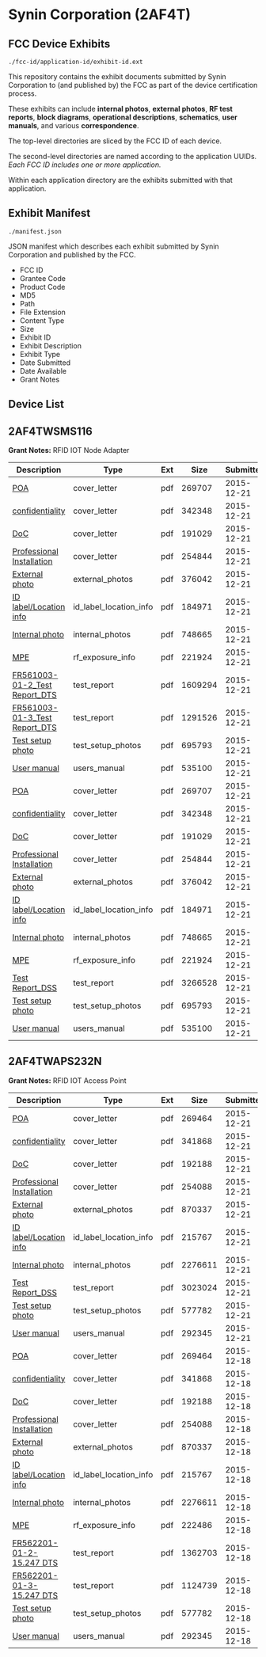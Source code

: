 # Synin Corporation (2AF4T)
## FCC Device Exhibits

```
./fcc-id/application-id/exhibit-id.ext
```

This repository contains the exhibit documents submitted by Synin Corporation to (and published by) the FCC as part of the device certification process.

These exhibits can include **internal photos**, **external photos**, **RF test reports**, **block diagrams**, **operational descriptions**, **schematics**, **user manuals**, and various **correspondence**.

The top-level directories are sliced by the FCC ID of each device.

The second-level directories are named according to the application UUIDs. *Each FCC ID includes one or more application.*

Within each application directory are the exhibits submitted with that application. 

## Exhibit Manifest

```
./manifest.json
```

JSON manifest which describes each exhibit submitted by Synin Corporation and published by the FCC.

- FCC ID
- Grantee Code
- Product Code
- MD5
- Path
- File Extension
- Content Type
- Size
- Exhibit ID
- Exhibit Description
- Exhibit Type
- Date Submitted
- Date Available
- Grant Notes

## Device List
## 2AF4TWSMS116
**Grant Notes:** RFID IOT Node Adapter

| Description | Type | Ext | Size | Submitted | Available |
| ----------- | ---- | --- | ---- | --------- | --------- |
| [POA](2AF4TWSMS116/24934b728e71a6c04eaf99f5eb64e786/2848118.pdf) | cover_letter | pdf | 269707 | 2015-12-21 | 2015-12-21 |
| [confidentiality](2AF4TWSMS116/24934b728e71a6c04eaf99f5eb64e786/2848119.pdf) | cover_letter | pdf | 342348 | 2015-12-21 | 2015-12-21 |
| [DoC](2AF4TWSMS116/24934b728e71a6c04eaf99f5eb64e786/2848120.pdf) | cover_letter | pdf | 191029 | 2015-12-21 | 2015-12-21 |
| [Professional Installation](2AF4TWSMS116/24934b728e71a6c04eaf99f5eb64e786/2848121.pdf) | cover_letter | pdf | 254844 | 2015-12-21 | 2015-12-21 |
| [External photo](2AF4TWSMS116/24934b728e71a6c04eaf99f5eb64e786/2848111.pdf) | external_photos | pdf | 376042 | 2015-12-21 | 2016-06-18 |
| [ID label/Location info](2AF4TWSMS116/24934b728e71a6c04eaf99f5eb64e786/2848113.pdf) | id_label_location_info | pdf | 184971 | 2015-12-21 | 2015-12-21 |
| [Internal photo](2AF4TWSMS116/24934b728e71a6c04eaf99f5eb64e786/2848112.pdf) | internal_photos | pdf | 748665 | 2015-12-21 | 2016-06-18 |
| [MPE](2AF4TWSMS116/24934b728e71a6c04eaf99f5eb64e786/2848117.pdf) | rf_exposure_info | pdf | 221924 | 2015-12-21 | 2015-12-21 |
| [FR561003-01-2_Test Report_DTS](2AF4TWSMS116/24934b728e71a6c04eaf99f5eb64e786/2848130.pdf) | test_report | pdf | 1609294 | 2015-12-21 | 2015-12-21 |
| [FR561003-01-3_Test Report_DTS](2AF4TWSMS116/24934b728e71a6c04eaf99f5eb64e786/2848131.pdf) | test_report | pdf | 1291526 | 2015-12-21 | 2015-12-21 |
| [Test setup photo](2AF4TWSMS116/24934b728e71a6c04eaf99f5eb64e786/2848115.pdf) | test_setup_photos | pdf | 695793 | 2015-12-21 | 2016-06-18 |
| [User manual](2AF4TWSMS116/24934b728e71a6c04eaf99f5eb64e786/2848114.pdf) | users_manual | pdf | 535100 | 2015-12-21 | 2016-06-18 |
| [POA](2AF4TWSMS116/342bfc51c28ad591688eececbe03a00c/2848118.pdf) | cover_letter | pdf | 269707 | 2015-12-21 | 2015-12-21 |
| [confidentiality](2AF4TWSMS116/342bfc51c28ad591688eececbe03a00c/2848119.pdf) | cover_letter | pdf | 342348 | 2015-12-21 | 2015-12-21 |
| [DoC](2AF4TWSMS116/342bfc51c28ad591688eececbe03a00c/2848120.pdf) | cover_letter | pdf | 191029 | 2015-12-21 | 2015-12-21 |
| [Professional Installation](2AF4TWSMS116/342bfc51c28ad591688eececbe03a00c/2848121.pdf) | cover_letter | pdf | 254844 | 2015-12-21 | 2015-12-21 |
| [External photo](2AF4TWSMS116/342bfc51c28ad591688eececbe03a00c/2848111.pdf) | external_photos | pdf | 376042 | 2015-12-21 | 2016-06-18 |
| [ID label/Location info](2AF4TWSMS116/342bfc51c28ad591688eececbe03a00c/2848113.pdf) | id_label_location_info | pdf | 184971 | 2015-12-21 | 2015-12-21 |
| [Internal photo](2AF4TWSMS116/342bfc51c28ad591688eececbe03a00c/2848112.pdf) | internal_photos | pdf | 748665 | 2015-12-21 | 2016-06-18 |
| [MPE](2AF4TWSMS116/342bfc51c28ad591688eececbe03a00c/2848117.pdf) | rf_exposure_info | pdf | 221924 | 2015-12-21 | 2015-12-21 |
| [Test Report_DSS](2AF4TWSMS116/342bfc51c28ad591688eececbe03a00c/2848116.pdf) | test_report | pdf | 3266528 | 2015-12-21 | 2015-12-21 |
| [Test setup photo](2AF4TWSMS116/342bfc51c28ad591688eececbe03a00c/2848115.pdf) | test_setup_photos | pdf | 695793 | 2015-12-21 | 2016-06-18 |
| [User manual](2AF4TWSMS116/342bfc51c28ad591688eececbe03a00c/2848114.pdf) | users_manual | pdf | 535100 | 2015-12-21 | 2016-06-18 |
## 2AF4TWAPS232N
**Grant Notes:** RFID IOT Access Point

| Description | Type | Ext | Size | Submitted | Available |
| ----------- | ---- | --- | ---- | --------- | --------- |
| [POA](2AF4TWAPS232N/4600c265a3d11a31426186e219ee743c/2846297.pdf) | cover_letter | pdf | 269464 | 2015-12-21 | 2015-12-21 |
| [confidentiality](2AF4TWAPS232N/4600c265a3d11a31426186e219ee743c/2846298.pdf) | cover_letter | pdf | 341868 | 2015-12-21 | 2015-12-21 |
| [DoC](2AF4TWAPS232N/4600c265a3d11a31426186e219ee743c/2846299.pdf) | cover_letter | pdf | 192188 | 2015-12-21 | 2015-12-21 |
| [Professional Installation](2AF4TWAPS232N/4600c265a3d11a31426186e219ee743c/2846300.pdf) | cover_letter | pdf | 254088 | 2015-12-21 | 2015-12-21 |
| [External photo](2AF4TWAPS232N/4600c265a3d11a31426186e219ee743c/2846283.pdf) | external_photos | pdf | 870337 | 2015-12-21 | 2016-06-19 |
| [ID label/Location info](2AF4TWAPS232N/4600c265a3d11a31426186e219ee743c/2846285.pdf) | id_label_location_info | pdf | 215767 | 2015-12-21 | 2015-12-21 |
| [Internal photo](2AF4TWAPS232N/4600c265a3d11a31426186e219ee743c/2846284.pdf) | internal_photos | pdf | 2276611 | 2015-12-21 | 2016-06-19 |
| [Test Report_DSS](2AF4TWAPS232N/4600c265a3d11a31426186e219ee743c/2848342.pdf) | test_report | pdf | 3023024 | 2015-12-21 | 2015-12-21 |
| [Test setup photo](2AF4TWAPS232N/4600c265a3d11a31426186e219ee743c/2846287.pdf) | test_setup_photos | pdf | 577782 | 2015-12-21 | 2016-06-19 |
| [User manual](2AF4TWAPS232N/4600c265a3d11a31426186e219ee743c/2846286.pdf) | users_manual | pdf | 292345 | 2015-12-21 | 2016-06-19 |
| [POA](2AF4TWAPS232N/3e3d68f1dccd46c18e5281091ca7bf2c/2846297.pdf) | cover_letter | pdf | 269464 | 2015-12-18 | 2015-12-21 |
| [confidentiality](2AF4TWAPS232N/3e3d68f1dccd46c18e5281091ca7bf2c/2846298.pdf) | cover_letter | pdf | 341868 | 2015-12-18 | 2015-12-21 |
| [DoC](2AF4TWAPS232N/3e3d68f1dccd46c18e5281091ca7bf2c/2846299.pdf) | cover_letter | pdf | 192188 | 2015-12-18 | 2015-12-21 |
| [Professional Installation](2AF4TWAPS232N/3e3d68f1dccd46c18e5281091ca7bf2c/2846300.pdf) | cover_letter | pdf | 254088 | 2015-12-18 | 2015-12-21 |
| [External photo](2AF4TWAPS232N/3e3d68f1dccd46c18e5281091ca7bf2c/2846283.pdf) | external_photos | pdf | 870337 | 2015-12-18 | 2016-06-19 |
| [ID label/Location info](2AF4TWAPS232N/3e3d68f1dccd46c18e5281091ca7bf2c/2846285.pdf) | id_label_location_info | pdf | 215767 | 2015-12-18 | 2015-12-21 |
| [Internal photo	](2AF4TWAPS232N/3e3d68f1dccd46c18e5281091ca7bf2c/2846284.pdf) | internal_photos | pdf | 2276611 | 2015-12-18 | 2016-06-19 |
| [MPE](2AF4TWAPS232N/3e3d68f1dccd46c18e5281091ca7bf2c/2846296.pdf) | rf_exposure_info | pdf | 222486 | 2015-12-18 | 2015-12-21 |
| [FR562201-01-2-15.247 DTS](2AF4TWAPS232N/3e3d68f1dccd46c18e5281091ca7bf2c/2846294.pdf) | test_report | pdf | 1362703 | 2015-12-18 | 2015-12-21 |
| [FR562201-01-3-15.247 DTS](2AF4TWAPS232N/3e3d68f1dccd46c18e5281091ca7bf2c/2846295.pdf) | test_report | pdf | 1124739 | 2015-12-18 | 2015-12-21 |
| [Test setup photo](2AF4TWAPS232N/3e3d68f1dccd46c18e5281091ca7bf2c/2846287.pdf) | test_setup_photos | pdf | 577782 | 2015-12-18 | 2016-06-19 |
| [User manual](2AF4TWAPS232N/3e3d68f1dccd46c18e5281091ca7bf2c/2846286.pdf) | users_manual | pdf | 292345 | 2015-12-18 | 2016-06-19 |
